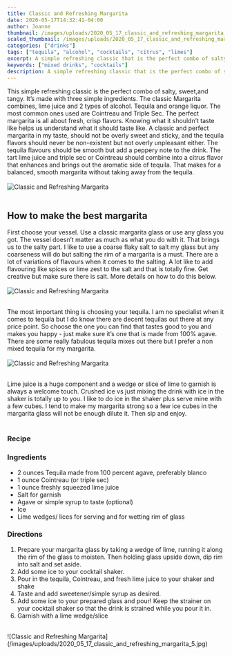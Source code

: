 ```yaml
---
title: Classic and Refreshing Margarita
date: 2020-05-17T14:32:41-04:00
author: Joanne
thumbnail: /images/uploads/2020_05_17_classic_and_refreshing_margarita_1.jpg
scaled_thumbnail: /images/uploads/2020_05_17_classic_and_refreshing_margarita_0.jpg
categories: ["drinks"]
tags: ["tequila", "alcohol", "cocktails", "citrus", "limes"]
excerpt: A simple refreshing classic that is the perfect combo of salty, sweet and tangy
keywords: ["mixed drinks", "cocktails"]
description: A simple refreshing classic that is the perfect combo of salty, sweet and tangy
---
```


This simple refreshing classic is the perfect combo of salty, sweet,and tangy.  It’s made with three simple ingredients. The classic Margarita combines, lime juice and 2 types of alcohol. Tequila and orange liquor. The most common ones used are Cointreau and Triple Sec. The perfect margarita is all about fresh, crisp flavors. Knowing what it shouldn’t taste like helps us understand what it should taste like. A classic and perfect margarita in my taste, should not be overly sweet and sticky, and the tequila flavors should never be non-existent but not overly unpleasant either. The tequila flavours should be smooth but add a peppery note to the drink. The tart lime juice and triple sec or Cointreau should combine into a citrus flavor that enhances and brings out the aromatic side of tequila. That makes for a balanced, smooth margarita without taking away from the tequila.
</br>
</br>
![Classic and Refreshing Margarita](/images/uploads/2020_05_17_classic_and_refreshing_margarita_2.jpg)
</br>
</br>

## How to make the best margarita 
First choose your vessel. Use a classic margarita glass or use any glass you got.  The vessel doesn’t matter as much as what you do with it. That brings us to the salty part. I like to use a coarse flaky salt to salt my glass but any coarseness will do but salting the rim of a margarita is a must. There are a lot of variations of flavours when it comes to the salting.  A lot like to add flavouring like spices or lime zest to the salt and that is totally fine. Get creative but make sure there is salt. More details on how to do this below. 
</br>
</br>
![Classic and Refreshing Margarita](/images/uploads/2020_05_17_classic_and_refreshing_margarita_3.jpg)
</br>
</br>

The most important thing is choosing your tequila. I am no specialist when it comes to tequila but I do know there are decent tequilas out there at any price point. So choose the one you can find that tastes good to you and makes you happy - just make sure it’s one that is made from 100% agave. There are some really fabulous tequila mixes out there but I prefer a non mixed tequila for my margarita. 
</br>
</br>
![Classic and Refreshing Margarita](/images/uploads/2020_05_17_classic_and_refreshing_margarita_4.jpg)
</br>
</br>

Lime juice is a huge component and a wedge or slice of lime to garnish is always a welcome touch. Crushed ice vs just mixing the drink with ice in the shaker is totally up to you.  I like to do ice in the shaker plus serve mine with a few cubes. I tend to make my margarita strong so a few ice cubes in the margarita glass will not be enough dilute it. Then sip and enjoy. 
</br>
</br>

### Recipe
### Ingredients

* <span itemprop="ingredients">2 ounces Tequila made from 100 percent agave, preferably blanco</span>
* <span itemprop="ingredients">1 ounce Cointreau (or triple sec) </span>
* <span itemprop="ingredients">1 ounce freshly squeezed lime juice</span>
* <span itemprop="ingredients">Salt for garnish</span>
* <span itemprop="ingredients">Agave or simple syrup to taste (optional)</span>
* <span itemprop="ingredients">Ice</span>
* <span itemprop="ingredients">Lime wedges/ lices for serving and for wetting rim of glass </span>

### Directions

1. Prepare your margarita glass by taking a wedge of lime, running it along the rim of the glass to moisten. Then holding glass upside down, dip rim into salt and set aside. 
2. Add some ice to your cocktail shaker. 
3. Pour in the tequila, Cointreau, and fresh lime juice to your shaker and shake
4. Taste and add sweetener/simple syrup as desired.
5. Add some ice to your prepared glass and pour! Keep the strainer on your cocktail shaker so that the drink is strained while you pour it in.
6. Garnish with a lime wedge/slice 

</br>
![Classic and Refreshing Margarita](/images/uploads/2020_05_17_classic_and_refreshing_margarita_5.jpg)
